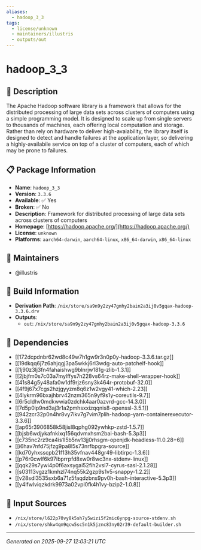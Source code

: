 ```yaml
---
aliases:
  - hadoop_3_3
tags:
  - license/unknown
  - maintainers/illustris
  - outputs/out
---
```


# hadoop_3_3

## 📝 Description

The Apache Hadoop software library is a framework that allows for
the distributed processing of large data sets across clusters of
computers using a simple programming model. It is designed to
scale up from single servers to thousands of machines, each
offering local computation and storage. Rather than rely on
hardware to deliver high-avaiability, the library itself is
designed to detect and handle failures at the application layer,
so delivering a highly-availabile service on top of a cluster of
computers, each of which may be prone to failures.


## 📋 Package Information

- **Name**: `hadoop_3_3`
- **Version**: `3.3.6`
- **Available**: ✅ Yes
- **Broken**: ✅ No
- **Description**: Framework for distributed processing of large data sets across clusters of computers
- **Homepage**: [https://hadoop.apache.org/](https://hadoop.apache.org/)
- **License**: `unknown`
- **Platforms**: `aarch64-darwin`, `aarch64-linux`, `x86_64-darwin`, `x86_64-linux`
## 👥 Maintainers

- @illustris


## 🔧 Build Information

- **Derivation Path**: `/nix/store/sa9n9y2zy47gmhy2bain2a3ij0v5gqax-hadoop-3.3.6.drv`
- **Outputs**:
  - `out`:  `/nix/store/sa9n9y2zy47gmhy2bain2a3ij0v5gqax-hadoop-3.3.6`

## 🔗 Dependencies

- [[172dcpdnbr62wd8c49w7h1gw9r3n0p0y-hadoop-3.3.6.tar.gz]]
- [[19dkqq6j7z6ahjqgj3pa5wkkj6rl3wdg-auto-patchelf-hook]]
- [[1j90z3lj3fn4fahaishwg9blnrjw181g-zlib-1.3.1]]
- [[2jbjfm0s7c03a7mylffys7n228vs64rz-make-shell-wrapper-hook]]
- [[41s84g5y48afa0w1df9rjz6sny3k464r-protobuf-32.0]]
- [[4f9j67x7cgs2hzjgyyzm8q6z1w2vgy41-which-2.23]]
- [[4lykrm96bxajhbrv42nzm365n9yf9s1y-coreutils-9.7]]
- [[6r5cldhv0mdkwwia0zdchk4aar0azvrd-gcc-14.3.0]]
- [[7d5p0ip9nd3aj3r1a2pmhsxxizqqnis8-openssl-3.5.1]]
- [[942zcr32p0n4hr8vy7ikv7g7vim7plih-hadoop-yarn-containerexecutor-3.3.6]]
- [[ap65r3906858k58jisl8qphg092ywhkp-zstd-1.5.7]]
- [[bjsb6wdjykafnkixq156qdvmxhsm2bai-bash-5.3p3]]
- [[c735nc2rz9ca4is1l5b5nv13jj0rhsgm-openjdk-headless-11.0.28+6]]
- [[i6hav7nfd75jfzg9pa8l5s73nrfbpgra-source]]
- [[kd70yhxsscpb21f13h35vfnav448gr49-libtirpc-1.3.6]]
- [[p76r0cwlf6k97ibprrpfd8xw0r8wc3nx-stdenv-linux]]
- [[qqk29s7ywi4p0f6axsygai52fih2vsl7-cyrus-sasl-2.1.28]]
- [[s03113vgzz1kmhzl74nq55k2gzp9s1v5-snappy-1.2.2]]
- [[v28sdl3535sxb6a71z5faqdzbns9pv0h-bash-interactive-5.3p3]]
- [[y4lfwlviqzkdrk9973a02vpl0fk4h1vy-bzip2-1.0.8]]

## 📁 Input Sources

- `/nix/store/l622p70vy8k5sh7y5wizi5f2mic6ynpg-source-stdenv.sh`
- `/nix/store/shkw4qm9qcw5sc5n1k5jznc83ny02r39-default-builder.sh`

---
*Generated on 2025-09-27 12:03:21 UTC*
